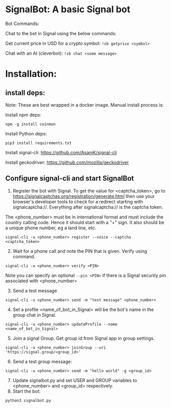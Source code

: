 # SignalBot: A basic Signal bot

Bot Commands:

Chat to the bot in Signal using the below commands:

Get current price in USD for a crypto symbol: `!sb getprice <symbol>`

Chat with an AI (cleverbot): `!sb chat <some message>`

# Installation: 

## install deps:

Note: These are best wrapped in a docker image. Manual install process is:

Install npm deps:
```
npm -g install coinmon
```

Install Python deps:
```
pip3 install requirements.txt
```

Install signal-cli: https://github.com/AsamK/signal-cli

Install geckodriver: https://github.com/mozilla/geckodriver

## Configure signal-cli and start SignalBot

1. Register the bot with Signal. 
To  get the value for <captcha_token>, go to https://signalcaptchas.org/registration/generate.html then use your browser's developer tools to check for a redirect starting with signalcaptcha://. Everything after signalcaptcha:// is the captcha token.

The <phone_number> must be in international format and must include the country calling code. Hence it should start with a "+" sign. It also should be a unique phone number, eg a land line, etc.

```
signal-cli -u <phone_number> register --voice --captcha <captcha_token>
```

2. Wait for a phone call and note the PIN that is given. Verify using command.
```
signal-cli -u <phone_number> verify <PIN>
```
Note you can specify an optional `--pin <PIN>` if there is a Signal security pin associated with <phone_number>

3. Send a test message
```
signal-cli -u <phone_number> send -m "test message" <phone_number>
```

4. Set a profile
<name_of_bot_in_Signal> will be the bot's name in the group chat in Signal.

```
signal-cli -u <phone_number> updateProfile --name <name_of_bot_in_Signal>
```

5. Join a signal Group. Get group id from Signal app in group settings.
```
signal-cli -u <phone_number> joinGroup --uri 'https://signal.group/<group_id>'
```
6. Send a test group message:
```
signal-cli -u <phone_number> send -m "hello world" -g <group_id>
```
7. Update signalbot.py and set USER and GROUP variables to <phone_number> and <group_id> respectively.
8. Start the bot:
```
python3 signalbot.py
```
